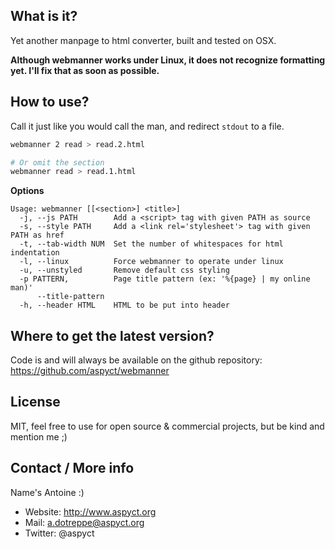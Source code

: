 What is it?
-----------

Yet another manpage to html converter, built and tested on OSX.

**Although webmanner works under Linux, it does not recognize formatting yet. I'll fix that as soon as possible.**

How to use?
-----------

Call it just like you would call the man, and redirect `stdout` to a file.

```bash
webmanner 2 read > read.2.html

# Or omit the section
webmanner read > read.1.html
```

**Options**

```
Usage: webmanner [[<section>] <title>]
  -j, --js PATH        Add a <script> tag with given PATH as source
  -s, --style PATH     Add a <link rel='stylesheet'> tag with given PATH as href
  -t, --tab-width NUM  Set the number of whitespaces for html indentation
  -l, --linux          Force webmanner to operate under linux
  -u, --unstyled       Remove default css styling
  -p PATTERN,          Page title pattern (ex: '%{page} | my online man)'
      --title-pattern
  -h, --header HTML    HTML to be put into header
```

Where to get the latest version?
--------------------------------

Code is and will always be available on the github repository:
https://github.com/aspyct/webmanner

License
-------

MIT, feel free to use for open source & commercial projects, but be kind and mention me ;)

Contact / More info
-------------------

Name's Antoine :)

- Website: http://www.aspyct.org
- Mail: a.dotreppe@aspyct.org
- Twitter: @aspyct

